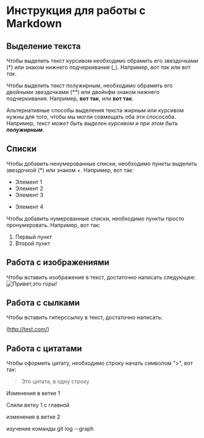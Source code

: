 # Инструкция для работы с Markdown #

## Выделение текста

Чтобы выделить текст курсивом необходимо обрамить его звездочками (*) или знаком нижнего подчеркивания (_). Например, *вот так* или _вот так_.

Чтобы выделить текст полужирным, необходимо обрамить его двойными звездочками (**) или двойнфм знаком нижнего подчеркивания.
Например, **вот так**, или __вот так__.

Альтернативные способы выделения текста жирным или курсивом нужны для того, чтобы мы могли совмещать оба эти спосособа. Например, _текст может быть выделен курсивом и при этом быть **полужирным**_.

## Списки

Чтобы добавить ненумерованные списки, необходимо пункты выделить звездочкой (*) или знаком +.
Например, вот так:
* Элемент 1
* Элемент 2
* Элемент 3
+ Элемент 4

Чтобы добавить нумерованные списки, необходимо пункты просто пронумеровать.
Например, вот так:
1. Первый пункт
2. Второй пункт

## Работа с изображениями

Чтобы вставить изображение в текст, достаточно написать следующее:
![Привет,это горы!](1617805007_18-p-gori-fon-19.jpg)

## Работа с сылками

Чтобы вставить гиперссылку в текст, достаточно написать:

(http://test.com/)

## Работа с цитатами

Чтобы оформить цитату, необходимо строку начать символом ">", вот так:
> Это цитата, в одну строку


Изменения в ветке 1

Слили ветку 1 с главной

изменения в ветке 2

изучение команды git log --graph
